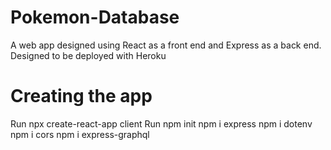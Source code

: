 # Pokemon-Database
A web app designed using React as a front end and Express as a back end. Designed to be deployed with Heroku

# Creating the app
Run npx create-react-app client
Run npm init
npm i express
npm i dotenv
npm i cors
npm i express-graphql
